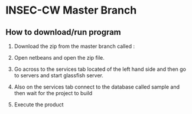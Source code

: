 # INSEC-CW Master Branch
## How to download/run program

1) Download the zip from the master branch called :

2) Open netbeans and open the zip file.

3) Go across to the services tab located of the left hand side and then go to servers and start glassfish server.

4) Also on the services tab connect to the database called sample and then wait for the project to build

5) Execute the product
